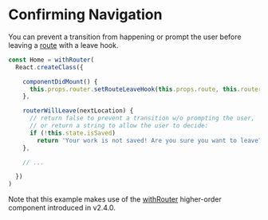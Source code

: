 # Confirming Navigation

You can prevent a transition from happening or prompt the user before leaving a [route](/docs/Glossary.md#route) with a leave hook.

```js
const Home = withRouter(
  React.createClass({

    componentDidMount() {
      this.props.router.setRouteLeaveHook(this.props.route, this.routerWillLeave)
    },

    routerWillLeave(nextLocation) {
      // return false to prevent a transition w/o prompting the user,
      // or return a string to allow the user to decide:
      if (!this.state.isSaved)
        return 'Your work is not saved! Are you sure you want to leave?'
    },

    // ...

  })
)
```

Note that this example makes use of the [withRouter](/upgrade-guides/v2.4.0.md) higher-order component introduced in v2.4.0.

